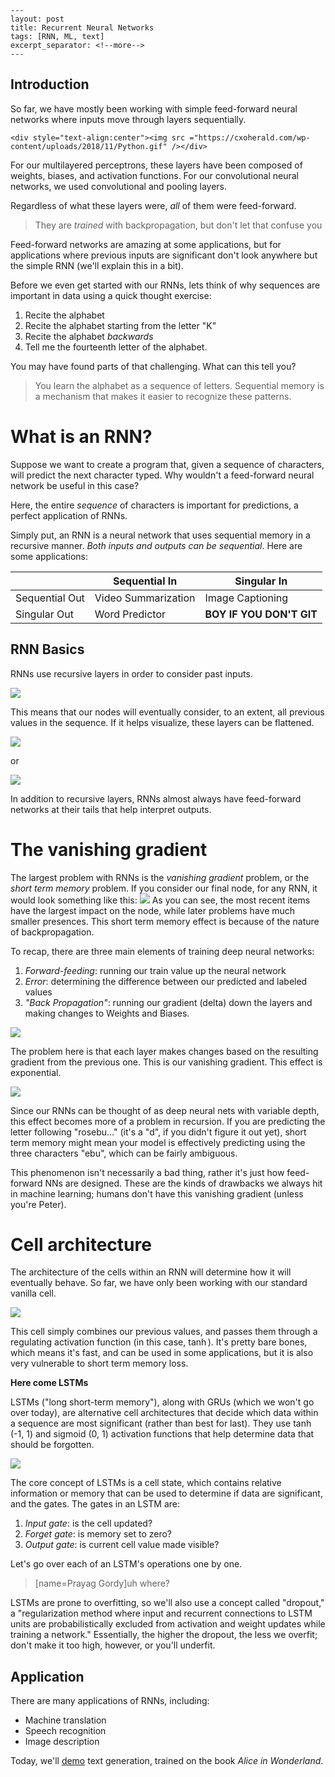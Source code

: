 ```
---
layout: post
title: Recurrent Neural Networks
tags: [RNN, ML, text]
excerpt_separator: <!--more-->
---
```

## Introduction

So far, we have mostly been working with simple feed-forward neural networks where inputs move through layers sequentially.

```
<div style="text-align:center"><img src ="https://cxoherald.com/wp-content/uploads/2018/11/Python.gif" /></div>
```

For our multilayered perceptrons, these layers have been composed of weights, biases, and activation functions. For our convolutional neural networks, we used convolutional and pooling layers.

Regardless of what these layers were, *all* of them were feed-forward.

> They are *trained* with backpropagation, but don't let that confuse you

Feed-forward networks are amazing at some applications, but for applications where previous inputs are significant don't look anywhere but the simple RNN (we'll explain this in a bit).

Before we even get started with our RNNs, lets think of why sequences are important in data using a quick thought exercise:

1. Recite the alphabet
2. Recite the alphabet starting from the letter "K"
3. Recite the alphabet *backwards*
4. Tell me the fourteenth letter of the alphabet.

You may have found parts of that challenging. What can this tell you?

> You learn the alphabet as a sequence of letters. Sequential memory is a mechanism that makes it easier to recognize these patterns.

# What is an RNN?
Suppose we want to create a program that, given a sequence of characters, will predict the next character typed. Why wouldn't a feed-forward neural network be useful in this case?

Here, the entire *sequence* of characters is important for predictions, a perfect application of RNNs.

Simply put, an RNN is a neural network that uses sequential memory in a recursive manner. *Both inputs and outputs can be sequential*. Here are some applications:


|  | Sequential In | Singular In |
|----------------|---------------------|----------------------|
| Sequential Out | Video Summarization | Image Captioning |
| Singular Out | Word Predictor | **BOY IF YOU DON'T GIT** |


## RNN Basics
RNNs use recursive layers in order to consider past inputs.

![](https://cdn-images-1.medium.com/max/1600/1*T_ECcHZWpjn0Ki4_4BEzow.gif)

This means that our nodes will eventually consider, to an extent, all previous values in the sequence. If it helps visualize, these layers can be flattened.

![](https://cdn-images-1.medium.com/max/1600/1*TqcA9EIUF-DGGTBhIx_qbQ.gif)

or

![](https://cdn-images-1.medium.com/max/1600/1*d_POV7c8fzHbKuTgJzCxtA.gif)

In addition to recursive layers, RNNs almost always have feed-forward networks at their tails that help interpret outputs.

# The vanishing gradient
The largest problem with RNNs is the *vanishing gradient* problem, or the *short term memory* problem. If you consider our final node, for any RNN, it would look something like this:
![](https://i.imgur.com/DBnwYQH.png)
As you can see, the most recent items have the largest impact on the node, while later problems have much smaller presences. This short term memory effect is because of the nature of backpropagation.

To recap, there are three main elements of training deep neural networks:
1. *Forward-feeding*: running our train value up the neural network
2. *Error*: determining the difference between our predicted and labeled values
3. *"Back Propagation"*: running our gradient (delta) down the layers and making changes to Weights and Biases.

![](https://cdn-images-1.medium.com/max/1600/1*8eriEDJZisidMG_yyEDEAA.gif)

The problem here is that each layer makes changes based on the resulting gradient from the previous one. This is our vanishing gradient. This effect is exponential.

![](https://cdn-images-1.medium.com/max/1600/1*Ku54qmCryZVBaIc6g8rjGA.gif)

Since our RNNs can be thought of as deep neural nets with variable depth, this effect becomes more of a problem in recursion. If you are predicting the letter following "rosebu..." (it's a "d", if you didn't figure it out yet), short term memory might mean your model is effectively predicting using the three characters "ebu", which can be fairly ambiguous.

This phenomenon isn't necessarily a bad thing, rather it's just how feed-forward NNs are designed. These are the kinds of drawbacks we always hit in machine learning; humans don't have this vanishing gradient (unless you're Peter).

# Cell architecture
The architecture of the cells within an RNN will determine how it will eventually behave. So far, we have only been working with our standard vanilla cell.

![](https://cdn-images-1.medium.com/max/1600/1*WMnFSJHzOloFlJHU6fVN-g.gif)

This cell simply combines our previous values, and passes them through a regulating activation function (in this case, $\tanh$). It's pretty bare bones, which means it's fast, and can be used in some applications, but it is also very vulnerable to short term memory loss.

**Here come LSTMs**

LSTMs ("long short-term memory"), along with GRUs (which we won't go over today), are alternative cell architectures that decide which data within a sequence are most significant (rather than best for last). They use $\tanh$ (-1, 1) and sigmoid (0, 1) activation functions that help determine data that should be forgotten.

![](https://i.imgur.com/3IBCjDj.png)

The core concept of LSTMs is a cell state, which contains relative information or memory that can be used to determine if data are significant, and the gates. The gates in an LSTM are:

1. *Input gate*: is the cell updated?
2. *Forget gate*: is memory set to zero?
3. *Output gate*: is current cell value made visible?

Let's go over each of an LSTM's operations one by one.
> [name=Prayag Gordy]uh where?

LSTMs are prone to overfitting, so we'll also use a concept called "dropout," a "regularization method where input and recurrent connections to LSTM units are probabilistically excluded from activation and weight updates while training a network." Essentially, the higher the dropout, the less we overfit; don't make it too high, however, or you'll underfit.

## Application
There are many applications of RNNs, including:
* Machine translation
* Speech recognition
* Image description

Today, we'll [demo](https://colab.research.google.com/drive/1PFgVTadtdadGB9w49M1tThsgypUwhMzz) text generation, trained on the book *Alice in Wonderland*.